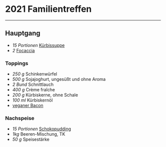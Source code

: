 # 2021 Familientreffen

---

## Hauptgang

- *15 Portionen* [Kürbissuppe](https://raw.githubusercontent.com/dasnessie/recipes/master/kuerbissuppe.md)
- *2* [Focaccia](https://raw.githubusercontent.com/dasnessie/recipes/master/focaccia.md)

### Toppings

- *250 g* Schinkenwürfel
- *500 g* Sojajoghurt, ungesüßt und ohne Aroma
- *2 Bund* Schnittlauch
- *400 g* Crème fraîche
- *200 g* Kürbiskerne, ohne Schale
- *100 ml* Kürbiskernöl
- [veganer Bacon](https://raw.githubusercontent.com/dasnessie/recipes/master/bacon.md)

### Nachspeise

- *15 Portionen* [Schokopudding](../Schokopudding.md)
- *1kg* Beeren-Mischung, TK
- *50 g* Speisestärke